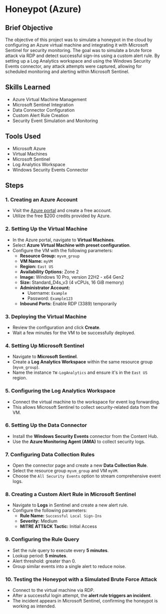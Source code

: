 # Honeypot (Azure)

## Brief Objective
The objective of this project was to simulate a honeypot in the cloud by configuring an Azure virtual machine and integrating it with Microsoft Sentinel for security monitoring. The goal was to simulate a brute force attack via RDP and detect successful sign-ins using a custom alert rule. By setting up a Log Analytics workspace and using the Windows Security Events connector, any attack attempts were captured, allowing for scheduled monitoring and alerting within Microsoft Sentinel.

## Skills Learned
- Azure Virtual Machine Management
- Microsoft Sentinel Integration
- Data Connector Configuration
- Custom Alert Rule Creation
- Security Event Simulation and Monitoring

## Tools Used
- Microsoft Azure
- Virtual Machines
- Microsoft Sentinel
- Log Analytics Workspace
- Windows Security Events Connector

## Steps

### 1. Creating an Azure Account
- Visit the [Azure portal](https://azure.microsoft.com/) and create a free account.
- Utilize the free $200 credits provided by Azure.

### 2. Setting Up the Virtual Machine
- In the Azure portal, navigate to **Virtual Machines**.
- Select **Azure Virtual Machine with preset configuration**.
- Configure the VM with the following parameters:
  - **Resource Group:** `myvm_group`
  - **VM Name:** `myVM`
  - **Region:** `East US`
  - **Availability Options:** Zone 2
  - **Image:** Windows 10 Pro, version 22H2 - x64 Gen2
  - **Size:** Standard_D4s_v3 (4 vCPUs, 16 GiB memory)
  - **Administrator Account:**
    - Username: `Example`
    - Password: `Example123`
  - **Inbound Ports:** Enable RDP (3389) temporarily

### 3. Deploying the Virtual Machine
- Review the configuration and click **Create**.
- Wait a few minutes for the VM to be successfully deployed.

### 4. Setting Up Microsoft Sentinel
- Navigate to **Microsoft Sentinel**.
- Create a **Log Analytics Workspace** within the same resource group (`myvm_group`).
- Name the instance `TW-LogAnalytics` and ensure it's in the `East US` region.

### 5. Configuring the Log Analytics Workspace
- Connect the virtual machine to the workspace for event log forwarding.
- This allows Microsoft Sentinel to collect security-related data from the VM.

### 6. Setting Up the Data Connector
- Install the **Windows Security Events** connector from the Content Hub.
- Use the **Azure Monitoring Agent (AMA)** to collect security logs.

### 7. Configuring Data Collection Rules
- Open the connector page and create a new **Data Collection Rule**.
- Select the resource group `myvm_group` and VM `myVM`.
- Choose the `All Security Events` option to stream comprehensive event logs.

### 8. Creating a Custom Alert Rule in Microsoft Sentinel
- Navigate to **Logs** in Sentinel and create a new alert rule.
- Configure the following parameters:
  - **Rule Name:** `Successful Local Sign-Ins`
  - **Severity:** Medium
  - **MITRE ATT&CK Tactic:** Initial Access

### 9. Configuring the Rule Query
- Set the rule query to execute every **5 minutes**.
- Lookup period: **5 minutes**.
- Alert threshold: greater than 0.
- Group similar events into a single alert to reduce noise.

### 10. Testing the Honeypot with a Simulated Brute Force Attack
- Connect to the virtual machine via RDP.
- After a successful login attempt, the **alert rule triggers an incident**.
- The incident appears in Microsoft Sentinel, confirming the honeypot is working as intended.
